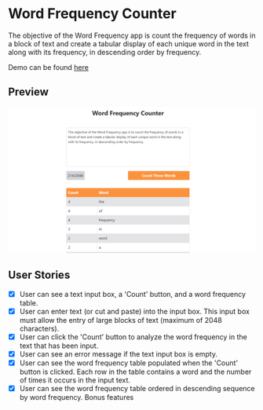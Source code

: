 # Word Frequency Counter

The objective of the Word Frequency app is count the frequency of words in a block of text and create a tabular display of each unique word in the text along with its frequency, in descending order by frequency.

Demo can be found [here](https://jamoliddinsaidov.github.io/practice-projects/1-beginner/10_word_frequency_counter/index.html)

## Preview

![Input Example](./images/demo-1.png 'Preview')

## User Stories

- [x] User can see a text input box, a 'Count' button, and a word frequency table.
- [x] User can enter text (or cut and paste) into the input box. This input box must allow the entry of large blocks of text (maximum of 2048 characters).
- [x] User can click the 'Count' button to analyze the word frequency in the text that has been input.
- [x] User can see an error message if the text input box is empty.
- [x] User can see the word frequency table populated when the 'Count' button is clicked. Each row in the table contains a word and the number of times it occurs in the input text.
- [x] User can see the word frequency table ordered in descending sequence by word frequency.
      Bonus features
